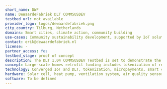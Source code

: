 ```yaml
---
short_name: DWF
name: DeWaardeFabriek DLT COMMSUSDEV
testbed_url: not available
provider_logo: logos/dewaardefabriek.png
city_country: Tilburg, Netherlands
domains: Smart cities, climate action, community building
use-cases: Community sustainability development, supported by IoT solutions (CommSusDev)
contact: erik@dewaardefabriek.nl
license: -
partner_access: Yes
testbed_stage: proof of concept
description: The DLT 1.04 COMMSUSDEV Testbed is set to demonstrate the value, reliability, and scalability of converging IoT and DLT solutions in real-life community sustainability development. The solutions sought after should meet criteria as: scalable, open source, GDPR-proof and to be defined. Use-cases range from large-scale home retrofit to low-energy, high comfort and health homes, comfort and health performance tracking and control, smart contract execution of comfort and health performance, green infrastructure performance tracking incl. smart contracting, social interaction support smart support solutions to increase resident-based micro-exchange of products and services.
concept: Large-scale homes retrofit funding includes tokenization of real estate, comfort and health monitoring and related smart contracting. “Increase social cohesion through increased social participatory exchange”: Neighbors are encouraged to share their needs and/or offers (products, services etc.) to help each other out, engage low-income people to participate through ‘earning value’ for the service they offer (valorized / non-valorized). Several aims: increase social interaction through helping, increase resource use (=reducing consumption) through lending/sharing.
technology: Converged IoT and DLT, tokenization, micropayments, smart contracting
hardware: Solar cell, heat pump, ventilation system, air quality sensor, health sensor, cloud storage, virtualization
software: To be defined
---
```

